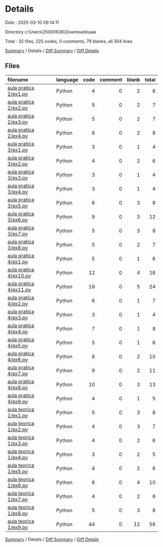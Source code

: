 # Details

Date : 2025-03-10 09:14:11

Directory c:\\Users\\25000636\\Downloads\\aaa

Total : 32 files,  225 codes, 0 comments, 79 blanks, all 304 lines

[Summary](results.md) / Details / [Diff Summary](diff.md) / [Diff Details](diff-details.md)

## Files
| filename | language | code | comment | blank | total |
| :--- | :--- | ---: | ---: | ---: | ---: |
| [aula pratica 2/ex1.py](/aula%20pratica%202/ex1.py) | Python | 4 | 0 | 2 | 6 |
| [aula pratica 2/ex2.py](/aula%20pratica%202/ex2.py) | Python | 5 | 0 | 2 | 7 |
| [aula pratica 2/ex3.py](/aula%20pratica%202/ex3.py) | Python | 5 | 0 | 2 | 7 |
| [aula pratica 2/ex4.py](/aula%20pratica%202/ex4.py) | Python | 6 | 0 | 2 | 8 |
| [aula pratica 3/ex1.py](/aula%20pratica%203/ex1.py) | Python | 3 | 0 | 1 | 4 |
| [aula pratica 3/ex2.py](/aula%20pratica%203/ex2.py) | Python | 4 | 0 | 2 | 6 |
| [aula pratica 3/ex3.py](/aula%20pratica%203/ex3.py) | Python | 3 | 0 | 1 | 4 |
| [aula pratica 3/ex4.py](/aula%20pratica%203/ex4.py) | Python | 3 | 0 | 1 | 4 |
| [aula pratica 3/ex5.py](/aula%20pratica%203/ex5.py) | Python | 6 | 0 | 3 | 9 |
| [aula pratica 3/ex6.py](/aula%20pratica%203/ex6.py) | Python | 9 | 0 | 3 | 12 |
| [aula pratica 3/ex7.py](/aula%20pratica%203/ex7.py) | Python | 5 | 0 | 3 | 8 |
| [aula pratica 3/ex8.py](/aula%20pratica%203/ex8.py) | Python | 5 | 0 | 2 | 7 |
| [aula pratica 4/ex1.py](/aula%20pratica%204/ex1.py) | Python | 5 | 0 | 1 | 6 |
| [aula pratica 4/ex10.py](/aula%20pratica%204/ex10.py) | Python | 12 | 0 | 4 | 16 |
| [aula pratica 4/ex11.py](/aula%20pratica%204/ex11.py) | Python | 19 | 0 | 5 | 24 |
| [aula pratica 4/ex2.py](/aula%20pratica%204/ex2.py) | Python | 6 | 0 | 1 | 7 |
| [aula pratica 4/ex3.py](/aula%20pratica%204/ex3.py) | Python | 3 | 0 | 1 | 4 |
| [aula pratica 4/ex4.py](/aula%20pratica%204/ex4.py) | Python | 7 | 0 | 1 | 8 |
| [aula pratica 4/ex5.py](/aula%20pratica%204/ex5.py) | Python | 5 | 0 | 1 | 6 |
| [aula pratica 4/ex6.py](/aula%20pratica%204/ex6.py) | Python | 8 | 0 | 2 | 10 |
| [aula pratica 4/ex7.py](/aula%20pratica%204/ex7.py) | Python | 9 | 0 | 2 | 11 |
| [aula pratica 4/ex8.py](/aula%20pratica%204/ex8.py) | Python | 10 | 0 | 3 | 13 |
| [aula pratica 4/ex9.py](/aula%20pratica%204/ex9.py) | Python | 4 | 0 | 1 | 5 |
| [aula teorica 1/ex1.py](/aula%20teorica%201/ex1.py) | Python | 5 | 0 | 3 | 8 |
| [aula teorica 1/ex2.py](/aula%20teorica%201/ex2.py) | Python | 4 | 0 | 3 | 7 |
| [aula teorica 1/ex3.py](/aula%20teorica%201/ex3.py) | Python | 4 | 0 | 2 | 6 |
| [aula teorica 1/ex4.py](/aula%20teorica%201/ex4.py) | Python | 3 | 0 | 2 | 5 |
| [aula teorica 1/ex5.py](/aula%20teorica%201/ex5.py) | Python | 4 | 0 | 2 | 6 |
| [aula teorica 1/ex6.py](/aula%20teorica%201/ex6.py) | Python | 6 | 0 | 4 | 10 |
| [aula teorica 1/ex7.py](/aula%20teorica%201/ex7.py) | Python | 4 | 0 | 2 | 6 |
| [aula teorica 1/ex8.py](/aula%20teorica%201/ex8.py) | Python | 5 | 0 | 3 | 8 |
| [aula teorica 1/ex9.py](/aula%20teorica%201/ex9.py) | Python | 44 | 0 | 12 | 56 |

[Summary](results.md) / Details / [Diff Summary](diff.md) / [Diff Details](diff-details.md)